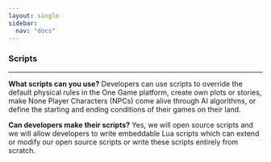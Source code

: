 ```yaml
---
layout: single
sidebar:
  nav: "docs"
---
```


### Scripts
-----------------------------

**What scripts can you use?**
Developers can use scripts to override the default physical
rules in the One Game platform, create own plots or stories, make None Player Characters (NPCs) come alive through AI algorithms, or define the starting and ending conditions of their games on their land.

**Can developers make their scripts?**
Yes, we will open source scripts and we will allow developers to write embeddable Lua scripts which can extend or modify our open source scripts or write these scripts entirely from scratch.
